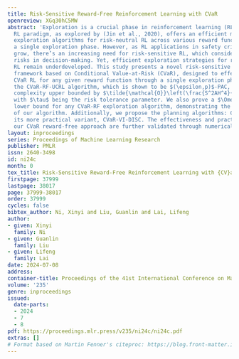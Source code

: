 ```yaml
---
title: Risk-Sensitive Reward-Free Reinforcement Learning with CVaR
openreview: XGq30hC5MW
abstract: 'Exploration is a crucial phase in reinforcement learning (RL). The reward-free
  RL paradigm, as explored by (Jin et al., 2020), offers an efficient method to design
  exploration algorithms for risk-neutral RL across various reward functions with
  a single exploration phase. However, as RL applications in safety critical settings
  grow, there’s an increasing need for risk-sensitive RL, which considers potential
  risks in decision-making. Yet, efficient exploration strategies for risk-sensitive
  RL remain underdeveloped. This study presents a novel risk-sensitive reward-free
  framework based on Conditional Value-at-Risk (CVaR), designed to effectively address
  CVaR RL for any given reward function through a single exploration phase. We introduce
  the CVaR-RF-UCRL algorithm, which is shown to be $(\epsilon,p)$-PAC, with a sample
  complexity upper bounded by $\tilde{\mathcal{O}}\left(\frac{S^2AH^4}{\epsilon^2\tau^2}\right)$
  with $\tau$ being the risk tolerance parameter. We also prove a $\Omega\left(\frac{S^2AH^2}{\epsilon^2\tau}\right)$
  lower bound for any CVaR-RF exploration algorithm, demonstrating the near-optimality
  of our algorithm. Additionally, we propose the planning algorithms: CVaR-VI and
  its more practical variant, CVaR-VI-DISC. The effectiveness and practicality of
  our CVaR reward-free approach are further validated through numerical experiments.'
layout: inproceedings
series: Proceedings of Machine Learning Research
publisher: PMLR
issn: 2640-3498
id: ni24c
month: 0
tex_title: Risk-Sensitive Reward-Free Reinforcement Learning with {CV}a{R}
firstpage: 37999
lastpage: 38017
page: 37999-38017
order: 37999
cycles: false
bibtex_author: Ni, Xinyi and Liu, Guanlin and Lai, Lifeng
author:
- given: Xinyi
  family: Ni
- given: Guanlin
  family: Liu
- given: Lifeng
  family: Lai
date: 2024-07-08
address:
container-title: Proceedings of the 41st International Conference on Machine Learning
volume: '235'
genre: inproceedings
issued:
  date-parts:
  - 2024
  - 7
  - 8
pdf: https://proceedings.mlr.press/v235/ni24c/ni24c.pdf
extras: []
# Format based on Martin Fenner's citeproc: https://blog.front-matter.io/posts/citeproc-yaml-for-bibliographies/
---
```

